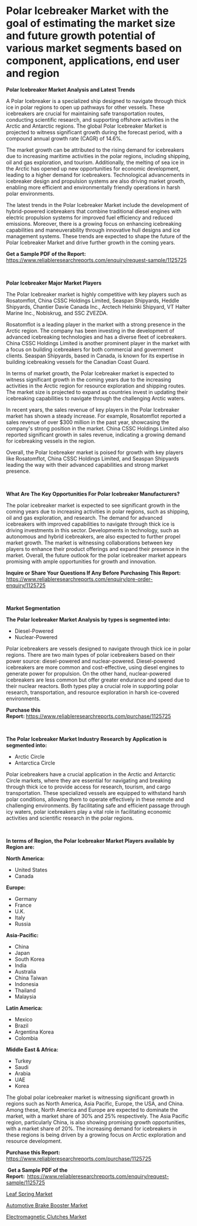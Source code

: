 <p><h1>Polar Icebreaker Market with the goal of estimating the market size and future growth potential of various market segments based on component, applications, end user and region</h1></p><p><strong>Polar Icebreaker Market Analysis and Latest Trends</strong></p>
<p><p>A Polar Icebreaker is a specialized ship designed to navigate through thick ice in polar regions to open up pathways for other vessels. These icebreakers are crucial for maintaining safe transportation routes, conducting scientific research, and supporting offshore activities in the Arctic and Antarctic regions. The global Polar Icebreaker Market is projected to witness significant growth during the forecast period, with a compound annual growth rate (CAGR) of 14.6%.</p><p>The market growth can be attributed to the rising demand for icebreakers due to increasing maritime activities in the polar regions, including shipping, oil and gas exploration, and tourism. Additionally, the melting of sea ice in the Arctic has opened up new opportunities for economic development, leading to a higher demand for icebreakers. Technological advancements in icebreaker design and propulsion systems are also driving market growth, enabling more efficient and environmentally friendly operations in harsh polar environments.</p><p>The latest trends in the Polar Icebreaker Market include the development of hybrid-powered icebreakers that combine traditional diesel engines with electric propulsion systems for improved fuel efficiency and reduced emissions. Moreover, there is a growing focus on enhancing icebreaking capabilities and maneuverability through innovative hull designs and ice management systems. These trends are expected to shape the future of the Polar Icebreaker Market and drive further growth in the coming years.</p></p>
<p><strong>Get a Sample PDF of the Report:&nbsp;</strong> <a href="https://www.reliableresearchreports.com/enquiry/request-sample/1125725">https://www.reliableresearchreports.com/enquiry/request-sample/1125725</a></p>
<p>&nbsp;</p>
<p><strong>Polar Icebreaker Major Market Players</strong></p>
<p><p>The Polar Icebreaker market is highly competitive with key players such as Rosatomflot, China CSSC Holdings Limited, Seaspan Shipyards, Heddle Shipyards, Chantier Davie Canada Inc., Arctech Helsinki Shipyard, VT Halter Marine Inc., Nobiskrug, and SSC ZVEZDA. </p><p>Rosatomflot is a leading player in the market with a strong presence in the Arctic region. The company has been investing in the development of advanced icebreaking technologies and has a diverse fleet of icebreakers. China CSSC Holdings Limited is another prominent player in the market with a focus on building icebreakers for both commercial and government clients. Seaspan Shipyards, based in Canada, is known for its expertise in building icebreaking vessels for the Canadian Coast Guard.</p><p>In terms of market growth, the Polar Icebreaker market is expected to witness significant growth in the coming years due to the increasing activities in the Arctic region for resource exploration and shipping routes. The market size is projected to expand as countries invest in updating their icebreaking capabilities to navigate through the challenging Arctic waters.</p><p>In recent years, the sales revenue of key players in the Polar Icebreaker market has shown a steady increase. For example, Rosatomflot reported a sales revenue of over $300 million in the past year, showcasing the company's strong position in the market. China CSSC Holdings Limited also reported significant growth in sales revenue, indicating a growing demand for icebreaking vessels in the region.</p><p>Overall, the Polar Icebreaker market is poised for growth with key players like Rosatomflot, China CSSC Holdings Limited, and Seaspan Shipyards leading the way with their advanced capabilities and strong market presence.</p></p>
<p>&nbsp;</p>
<p><strong>What Are The Key Opportunities For Polar Icebreaker Manufacturers?</strong></p>
<p><p>The polar icebreaker market is expected to see significant growth in the coming years due to increasing activities in polar regions, such as shipping, oil and gas exploration, and research. The demand for advanced icebreakers with improved capabilities to navigate through thick ice is driving investments in this sector. Developments in technology, such as autonomous and hybrid icebreakers, are also expected to further propel market growth. The market is witnessing collaborations between key players to enhance their product offerings and expand their presence in the market. Overall, the future outlook for the polar icebreaker market appears promising with ample opportunities for growth and innovation.</p></p>
<p><strong>Inquire or Share Your Questions If Any Before Purchasing This Report:</strong> <a href="https://www.reliableresearchreports.com/enquiry/pre-order-enquiry/1125725">https://www.reliableresearchreports.com/enquiry/pre-order-enquiry/1125725</a></p>
<p>&nbsp;</p>
<p><strong>Market Segmentation</strong></p>
<p><strong>The Polar Icebreaker Market Analysis by types is segmented into:</strong></p>
<p><ul><li>Diesel-Powered</li><li>Nuclear-Powered</li></ul></p>
<p><p>Polar icebreakers are vessels designed to navigate through thick ice in polar regions. There are two main types of polar icebreakers based on their power source: diesel-powered and nuclear-powered. Diesel-powered icebreakers are more common and cost-effective, using diesel engines to generate power for propulsion. On the other hand, nuclear-powered icebreakers are less common but offer greater endurance and speed due to their nuclear reactors. Both types play a crucial role in supporting polar research, transportation, and resource exploration in harsh ice-covered environments.</p></p>
<p><strong>Purchase this Report:&nbsp;</strong><a href="https://www.reliableresearchreports.com/purchase/1125725">https://www.reliableresearchreports.com/purchase/1125725</a></p>
<p>&nbsp;</p>
<p><strong>The Polar Icebreaker Market Industry Research by Application is segmented into:</strong></p>
<p><ul><li>Arctic Circle</li><li>Antarctica Circle</li></ul></p>
<p><p>Polar icebreakers have a crucial application in the Arctic and Antarctic Circle markets, where they are essential for navigating and breaking through thick ice to provide access for research, tourism, and cargo transportation. These specialized vessels are equipped to withstand harsh polar conditions, allowing them to operate effectively in these remote and challenging environments. By facilitating safe and efficient passage through icy waters, polar icebreakers play a vital role in facilitating economic activities and scientific research in the polar regions.</p></p>
<p>&nbsp;</p>
<p><strong>In terms of Region, the Polar Icebreaker Market Players available by Region are:</strong></p>
<p>
    <p> <strong> North America: </strong>
        <ul>
            <li>United States</li>
            <li>Canada</li>
        </ul>
        </p> 
    <p> <strong> Europe: </strong>
        <ul>
            <li>Germany</li>
            <li>France</li>
            <li>U.K.</li>
            <li>Italy</li>
            <li>Russia</li>
        </ul>
        </p> 
    <p> <strong> Asia-Pacific: </strong>
        <ul>
            <li>China</li>
            <li>Japan</li>
            <li>South Korea</li>
            <li>India</li>
            <li>Australia</li>
            <li>China Taiwan</li>
            <li>Indonesia</li>
            <li>Thailand</li>
            <li>Malaysia</li>
        </ul>
        </p> 
    <p> <strong> Latin America: </strong>
        <ul>
            <li>Mexico</li>
            <li>Brazil</li>
            <li>Argentina Korea</li>
            <li>Colombia</li>
        </ul>
        </p> 
    <p> <strong> Middle East & Africa: </strong>
        <ul>
            <li>Turkey</li>
            <li>Saudi</li>
            <li>Arabia</li>
            <li>UAE</li>
            <li>Korea</li>
        </ul>
    </p>
    </p>
<p><p>The global polar icebreaker market is witnessing significant growth in regions such as North America, Asia Pacific, Europe, the USA, and China. Among these, North America and Europe are expected to dominate the market, with a market share of 30% and 25% respectively. The Asia Pacific region, particularly China, is also showing promising growth opportunities, with a market share of 20%. The increasing demand for icebreakers in these regions is being driven by a growing focus on Arctic exploration and resource development.</p></p>
<p><strong>Purchase this Report: </strong><a href="https://www.reliableresearchreports.com/purchase/1125725">https://www.reliableresearchreports.com/purchase/1125725</a></p>
<p>&nbsp;<strong>Get a Sample PDF of the Report:&nbsp;&nbsp;</strong><a href="https://www.reliableresearchreports.com/enquiry/request-sample/1125725">https://www.reliableresearchreports.com/enquiry/request-sample/1125725</a></p>
<p><strong></strong></p>
<p><p><a href="https://github.com/nicoletavirag/Market-Research-Report-List-2/blob/main/leaf-spring-market.md">Leaf Spring Market</a></p><p><a href="https://github.com/mauripalmi/Market-Research-Report-List-2/blob/main/automotive-brake-booster-market.md">Automotive Brake Booster Market</a></p><p><a href="https://github.com/redneck06/Market-Research-Report-List-2/blob/main/electromagnetic-clutches-market.md">Electromagnetic Clutches Market</a></p></p>